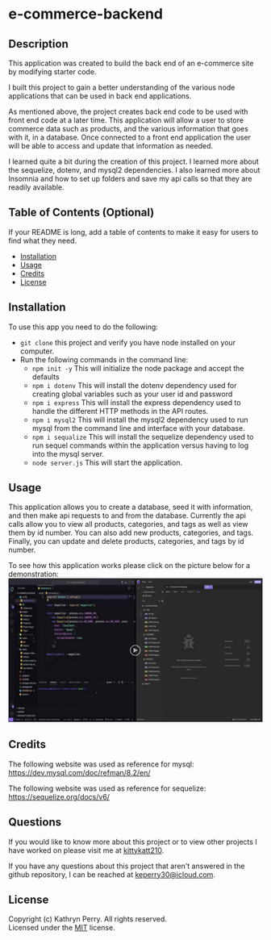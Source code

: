 # e-commerce-backend

## Description

This application was created to build the back end of an e-commerce site by modifying starter code. 

I built this project to gain a better understanding of the various node applications that can be used in back end applications. 

As mentioned above, the project creates back end code to be used with front end code at a later time. This application will allow a user to store commerce data such as products, and the various information that goes with it, in a database. Once connected to a front end application the user will be able to access and update that information as needed.

I learned quite a bit during the creation of this project. I learned more about the sequelize, dotenv, and mysql2 dependencies. I also learned more about Insomnia and how to set up folders and save my api calls so that they are readily available.

## Table of Contents (Optional)

If your README is long, add a table of contents to make it easy for users to find what they need.

- [Installation](#installation)
- [Usage](#usage)
- [Credits](#credits)
- [License](#license)

## Installation

To use this app you need to do the following:
- `git clone` this project and verify you have node installed on your computer.
- Run the following commands in the command line:
    - `npm init -y` This will initialize the node package and accept the defaults
    - `npm i dotenv` This will install the dotenv dependency used for creating global variables such as your user id and password
    - `npm i express` This will install the express dependency used to handle the different HTTP methods in the API routes.
    - `npm i mysql2` This will install the mysql2 dependency used to run mysql from the command line and interface with your database.
    - `npm i sequalize` This will install the sequelize dependency used to run sequel commands within the application versus having to log into the mysql server.
    - `node server.js` This will start the application.

## Usage

This application allows you to create a database, seed it with information, and then make api requests to and from the database. Currently the api calls allow you to view all products, categories, and tags as well as view them by id number. You can also add new products, categories, and tags. Finally, you can update and delete products, categories, and tags by id number.  

To see how this application works please click on the picture below for a demonstration:  
[![A video thumbnail shows the application and Insomnia site](./assets/images/demo.png)](https://drive.google.com/file/d/1QZnNbFHJA-BMcabMyPD0PFY9XFpxAb6E/view)

## Credits

The following website was used as reference for mysql:  
https://dev.mysql.com/doc/refman/8.2/en/

The following website was used as reference for sequelize:  
https://sequelize.org/docs/v6/

## Questions

If you would like to know more about this project or to view other projects I have worked on please visit me at [kittykatt210](https://github.com/kittykatt210).

If you have any questions about this project that aren't answered in the github repository, I can be reached at keperry30@icloud.com.

## License

Copyright (c) Kathryn Perry. All rights reserved.  
Licensed under the [MIT](https://opensource.org/licenses/MIT) license.